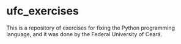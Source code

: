 # ufc_exercises
This is a repository of exercises for fixing the Python programming language, and it was done by the Federal University of Ceará.
